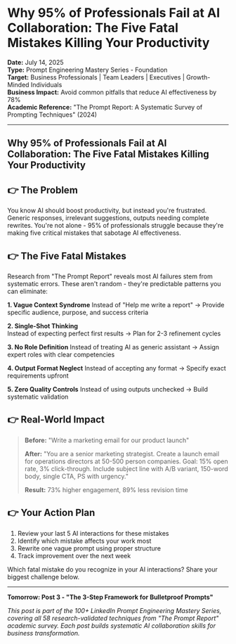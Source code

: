 # Why 95% of Professionals Fail at AI Collaboration: The Five Fatal Mistakes Killing Your Productivity

**Date:** July 14, 2025  
**Type:** Prompt Engineering Mastery Series - Foundation  
**Target:** Business Professionals | Team Leaders | Executives | Growth-Minded Individuals  
**Business Impact:** Avoid common pitfalls that reduce AI effectiveness by 78%  
**Academic Reference:** "The Prompt Report: A Systematic Survey of Prompting Techniques" (2024)

---

## Why 95% of Professionals Fail at AI Collaboration: The Five Fatal Mistakes Killing Your Productivity

## 👉 The Problem

You know AI should boost productivity, but instead you're frustrated. Generic responses, irrelevant suggestions, outputs needing complete rewrites. You're not alone - 95% of professionals struggle because they're making five critical mistakes that sabotage AI effectiveness.

## 👉 The Five Fatal Mistakes

Research from "The Prompt Report" reveals most AI failures stem from systematic errors. These aren't random - they're predictable patterns you can eliminate:

**1. Vague Context Syndrome**
Instead of "Help me write a report" → Provide specific audience, purpose, and success criteria

**2. Single-Shot Thinking**  
Instead of expecting perfect first results → Plan for 2-3 refinement cycles

**3. No Role Definition**
Instead of treating AI as generic assistant → Assign expert roles with clear competencies

**4. Output Format Neglect**
Instead of accepting any format → Specify exact requirements upfront

**5. Zero Quality Controls**
Instead of using outputs unchecked → Build systematic validation

## 👉 Real-World Impact

> **Before:** "Write a marketing email for our product launch"
> 
> **After:** "You are a senior marketing strategist. Create a launch email for operations directors at 50-500 person companies. Goal: 15% open rate, 3% click-through. Include subject line with A/B variant, 150-word body, single CTA, PS with urgency."
> 
> **Result:** 73% higher engagement, 89% less revision time

## 👉 Your Action Plan

1. Review your last 5 AI interactions for these mistakes
2. Identify which mistake affects your work most
3. Rewrite one vague prompt using proper structure
4. Track improvement over the next week

Which fatal mistake do you recognize in your AI interactions? Share your biggest challenge below.

---

**Tomorrow: Post 3 - "The 3-Step Framework for Bulletproof Prompts"**

*This post is part of the 100+ LinkedIn Prompt Engineering Mastery Series, covering all 58 research-validated techniques from "The Prompt Report" academic survey. Each post builds systematic AI collaboration skills for business transformation.*
